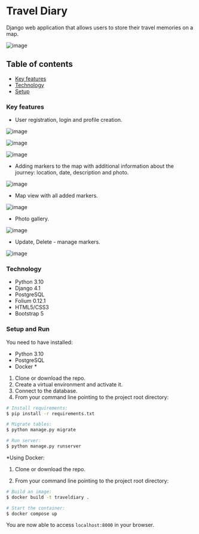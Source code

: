 # Travel Diary
Django web application that allows users to store their travel memories on a map.

![image](https://user-images.githubusercontent.com/91879429/194930241-e97f70b1-bfe3-4be5-8c8c-64203ea25a9f.png)

## Table of contents
* [Key features](#key-features)
* [Technology](#technology)
* [Setup](#setup-and-run)

### Key features
* User registration, login and profile creation.

![image](https://user-images.githubusercontent.com/91879429/194930246-286bc528-f7b0-41d8-a99f-337bf7b9732c.png)

![image](https://user-images.githubusercontent.com/91879429/194930234-a4ebc50e-50fc-459d-8c8c-c7da466eb1b1.png)

![image](https://user-images.githubusercontent.com/91879429/194930238-9c0893c7-9e3d-4aff-a401-af47e3a634b4.png)

* Adding markers to the map with additional information about the journey: location, date, description and photo.

![image](https://user-images.githubusercontent.com/91879429/194931281-c0a6a6f6-2737-404e-9cf8-4e9baf645685.png)

* Map view with all added markers.

![image](https://user-images.githubusercontent.com/91879429/194930245-f45b8fea-2662-423d-b1a2-9a7b405991fe.png)

* Photo gallery.

![image](https://user-images.githubusercontent.com/91879429/194930230-b2c55648-63f3-4ce4-89d7-de2a8981db2a.png)

* Update, Delete - manage markers.

![image](https://user-images.githubusercontent.com/91879429/194930236-cf0baf97-6ef2-4e34-b33e-7018de723434.png)

### Technology
* Python 3.10
* Django 4.1
* PostgreSQL
* Folium 0.12.1
* HTML5/CSS3
* Bootstrap 5


### Setup and Run 
You need to have installed:
* Python 3.10
* PostgreSQL
* Docker *

1. Clone or download the repo.
2. Create a virtual environment and activate it.
3. Connect to the database.
4. From your command line pointing to the project root directory:
```bash
# Install requirements:
$ pip install -r requirements.txt

# Migrate tables:
$ python manage.py migrate

# Run server:
$ python manage.py runserver
```

*Using Docker:
1. Clone or download the repo.

2. From your command line pointing to the project root directory:
```bash
# Build an image:
$ docker build -t traveldiary .

# Start the container:
$ docker compose up
```

You are now able to access `localhost:8000` in your browser.